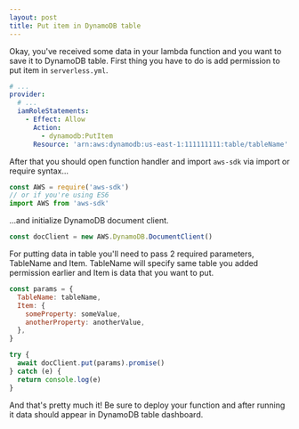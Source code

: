 ```yaml
---
layout: post
title: Put item in DynamoDB table
---
```


Okay, you've received some data in your lambda function and you want to save it to DynamoDB table. First thing you have to do is add permission to put item in `serverless.yml`.

```yaml
# ...
provider:
  # ...
  iamRoleStatements:
    - Effect: Allow
      Action:
        - dynamodb:PutItem
      Resource: 'arn:aws:dynamodb:us-east-1:111111111:table/tableName'
```

After that you should open function handler and import `aws-sdk` via import or require syntax...

```js
const AWS = require('aws-sdk')
// or if you're using ES6
import AWS from 'aws-sdk'
```

...and initialize DynamoDB document client.

```js
const docClient = new AWS.DynamoDB.DocumentClient()
```

For putting data in table you'll need to pass 2 required parameters, TableName and Item. TableName will specify same table you added permission earlier and Item is data that you want to put.

```js
const params = {
  TableName: tableName,
  Item: {
    someProperty: someValue,
    anotherProperty: anotherValue,
  },
}

try {
  await docClient.put(params).promise()
} catch (e) {
  return console.log(e)
}
```

And that's pretty much it! Be sure to deploy your function and after running it data should appear in DynamoDB table dashboard.
